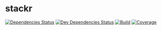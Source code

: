 stackr
======

[![Dependencies Status](http://img.shields.io/david/adriantoine/stackr.svg?style=flat-square)](https://david-dm.org/adriantoine/stackr)
[![Dev Dependencies Status](http://img.shields.io/david/dev/adriantoine/stackr.svg?style=flat-square)](https://david-dm.org/adriantoine/stackr#info=devDependencies&view=table)
[![Build](http://img.shields.io/travis/adriantoine/stackr.svg?style=flat-square)](https://travis-ci.org/adriantoine/stackr)
[![Coverage](http://img.shields.io/coveralls/adriantoine/stackr.svg?style=flat-square)](https://coveralls.io/r/adriantoine/stackr)
